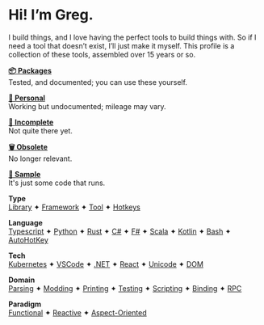 



# Hi! I’m Greg.

I build things, and I love having the perfect tools to build things with. So if I need a tool that doesn’t exist, I’ll just make it myself. This profile is a collection of these tools, assembled over 15 years or so. 

**[📦 Packages](https://github.com/GregRos?tab=repositories&q=topic%3Apackage+-topic%3Aincomplete+-topic%3Aobsolete)**<br>
Tested, and documented; you can use these yourself.

**[🤗 Personal](https://github.com/GregRos?tab=repositories&q=topic%3Apersonal)**<br>
Working but undocumented; mileage may vary.

**[🧩 Incomplete](https://github.com/GregRos?tab=repositories&q=topic%3Aincomplete+topic%3Apackage+-topic%3Aincomplete+-topic%3Aobsolete)**<br>
Not quite there yet.

**[🗑️ Obsolete](https://github.com/GregRos?tab=repositories&q=topic%3Aobsolete)**<br>
No longer relevant.

**[🦠 Sample](https://github.com/GregRos?tab=repositories&q=topic%3Asample)**<br>
It's just some code that runs.

**Type**<br>
[Library](https://github.com/GregRos?tab=repositories&q=topic%3Alibrary+topic%3Apackage+-topic%3Aincomplete+-topic%3Aobsolete)  ✦  [Framework](https://github.com/GregRos?tab=repositories&q=topic%3Aframework+topic%3Apackage+-topic%3Aincomplete+-topic%3Aobsolete)  ✦  [Tool](https://github.com/GregRos?tab=repositories&q=topic%3Atool+-topic%3Aobsolete)  ✦  [Hotkeys](https://github.com/GregRos?tab=repositories&q=topic%3Ahotkeys)

**Language**<br>
[Typescript](https://github.com/GregRos?tab=repositories&q=topic%3Atypescript+topic%3Apackage+-topic%3Aincomplete+-topic%3Aobsolete)  ✦  [Python](https://github.com/GregRos?tab=repositories&q=topic%3Apython+topic%3Apackage+-topic%3Aincomplete+-topic%3Aobsolete)  ✦  [Rust](https://github.com/GregRos?tab=repositories&q=topic%3Arust)  ✦  [C#](https://github.com/GregRos?tab=repositories&q=topic%3Acsharp)  ✦  [F#](https://github.com/GregRos?tab=repositories&q=topic%3Afsharp)  ✦  [Scala](https://github.com/GregRos?tab=repositories&q=topic%3Ascala)  ✦  [Kotlin](https://github.com/GregRos?tab=repositories&q=topic%3Akotlin)  ✦  [Bash](https://github.com/GregRos?tab=repositories&q=topic%3Abash)  ✦  [AutoHotKey](https://github.com/GregRos?tab=repositories&q=topic%3Aahk)

**Tech**<br>
[Kubernetes](https://github.com/GregRos?tab=repositories&q=topic%3Akubernetes)  ✦  [VSCode](https://github.com/GregRos?tab=repositories&q=topic%3Avscode)  ✦  [.NET](https://github.com/GregRos?tab=repositories&q=topic%3Adotnet)  ✦  [React](https://github.com/GregRos?tab=repositories&q=topic%3Areact)  ✦  [Unicode](https://github.com/GregRos?tab=repositories&q=topic%3Aunicode)  ✦  [DOM](https://github.com/GregRos?tab=repositories&q=topic%3Adom)

**Domain**<br>
[Parsing](https://github.com/GregRos?tab=repositories&q=topic%3Aparsing+topic%3Apackage+-topic%3Aincomplete+-topic%3Aobsolete)  ✦  [Modding](https://github.com/GregRos?tab=repositories&q=topic%3Amodding+topic%3Apackage+-topic%3Aincomplete+-topic%3Aobsolete)  ✦  [Printing](https://github.com/GregRos?tab=repositories&q=topic%3Aprint+topic%3Apackage+-topic%3Aincomplete+-topic%3Aobsolete)  ✦  [Testing](https://github.com/GregRos?tab=repositories&q=topic%3Atesting+topic%3Apackage+-topic%3Aincomplete+-topic%3Aobsolete)  ✦  [Scripting](https://github.com/GregRos?tab=repositories&q=topic%3Ascripting+topic%3Apackage+-topic%3Aincomplete+-topic%3Aobsolete)  ✦  [Binding](https://github.com/GregRos?tab=repositories&q=topic%3Abinding)  ✦  [RPC](https://github.com/GregRos?tab=repositories&q=topic%3Arpc)

**Paradigm**<br>
[Functional](https://github.com/GregRos?tab=repositories&q=topic%3Afunctional-programming)  ✦  [Reactive](https://github.com/GregRos?tab=repositories&q=topic%3Areactive-programming)  ✦  [Aspect-Oriented](https://github.com/GregRos?tab=repositories&q=topic%3Aaspect-oriented-programming)
